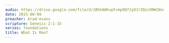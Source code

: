 ```yaml
---
audio: https://drive.google.com/file/d/1BhhAWhvpFvmp9Q7JyOJrZQisXNW1Nsdl/view
date: 2015-08-09
preacher: brad-evans
scripture: Genesis 2:1-15
series: foundations
title: What Is Man?
---
```


